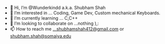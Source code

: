 - 👋 Hi, I’m @Wunderkindd a.k.a. Shubham Shah
- 👀 I’m interested in ... Coding, Game Dev, Custom mechanical Keyboards.
- 🌱 I’m currently learning ... C,C++
- 💞️ I’m looking to collaborate on ...nothing ),:
- 📫 How to reach me ...shubhamshah412@gmail.com or shubham.shah@somaiya.edu

<!---
Wunderkindd/Wunderkindd is a ✨ special ✨ repository because its `README.md` (this file) appears on your GitHub profile.
You can click the Preview link to take a look at your changes.
--->
